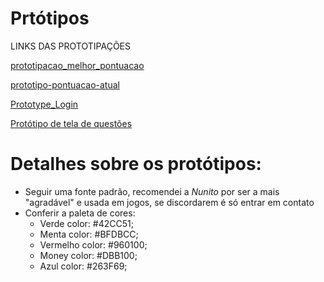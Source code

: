 # Prtótipos
LINKS DAS PROTOTIPAÇÕES 


[prototipacao_melhor_pontuacao](https://www.figma.com/file/w6KOiYakrGWWvnrAleYXTG/Untitled?node-id=0%3A1)<p>
[prototipo-pontuacao-atual](https://www.figma.com/file/9r7P02Hdo9KekblmAMqrpD/Untitled?node-id=0%3A1)<p>
[Prototype_Login](https://www.canva.com/design/DAFNeLr9Ze0/fu_FKSzfRvjzc3HJwd1p8w/edit#)<p>
[Protótipo de tela de questões](https://www.figma.com/file/uQGRZP7i4vtsQocIp1onAq/Prototipo-showdoespigao?node-id=0%3A1)<p>

# Detalhes sobre os protótipos:
  * Seguir uma fonte padrão, recomendei a *Nunito* por ser a mais "agradável" e usada em jogos, se discordarem é só entrar em contato 
  * Conferir a paleta de cores:
    * Verde color: #42CC51; 
    * Menta color: #BFDBCC; 
    * Vermelho color: #960100; 
    * Money color: #DBB100; 
    * Azul color: #263F69; 
